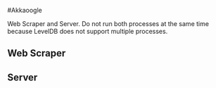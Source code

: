 #Akkaoogle

Web Scraper and Server. Do not run both processes at the same time because LevelDB does not support multiple processes.

## Web Scraper

## Server